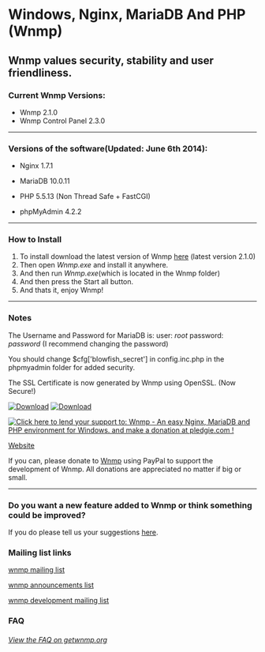 Windows, Nginx, MariaDB And PHP (Wnmp)
======================================
Wnmp values security, stability and user friendliness.
------------------------------------------------------



### Current Wnmp Versions:

  * Wnmp 2.1.0
  * Wnmp Control Panel 2.3.0

----

### Versions of the software(Updated: June 6th 2014):

  * Nginx 1.7.1

  * MariaDB 10.0.11

  * PHP 5.5.13 (Non Thread Safe + FastCGI)

  * phpMyAdmin 4.2.2
  
----

### How to Install

  1. To install download the latest version of Wnmp [here][1] (latest version 2.1.0)
  2. Then open *Wnmp.exe* and install it anywhere.
  3. And then run *Wnmp.exe*(which is located in the Wnmp folder)
  4. And then press the Start all button.
  5. And thats it, enjoy Wnmp!


----

### Notes

The Username and Password for MariaDB is: user: *root* password: *password* (I recommend changing the password)

You should change $cfg['blowfish_secret'] in config.inc.php in the phpmyadmin folder for added security.

The SSL Certificate is now generated by Wnmp using OpenSSL. (Now Secure!)

[![Download][3]][1]
[![Download][4]][5]

<a href='https://pledgie.com/campaigns/23544'><img alt='Click here to lend your support to: Wnmp - An easy Nginx, MariaDB and PHP environment for Windows. and make a donation at pledgie.com !' src='https://pledgie.com/campaigns/23544.png?skin_name=chrome' border='0' ></a>

[Website](http://getwnmp.org)

If you can, please donate to [Wnmp][2] using PayPal to support the development of Wnmp. All donations are appreciated no matter if big or small. 

----

### Do you want a new feature added to Wnmp or think something could be improved?

If you do please tell us your suggestions [here][10].

### Mailing list links

[wnmp mailing list][7]

[wnmp announcements list][8]

[wnmp development mailing list][9]

### FAQ

###### [View the FAQ on getwnmp.org][6]


[1]: http://sourceforge.net/projects/wnmp-env/files/latest/download
[2]: https://www.paypal.com/cgi-bin/webscr?cmd=_s-xclick&hosted_button_id=P7LAQRRNF6AVE
[3]: http://www.getwnmp.org/wp-content/uploads/2014/05/download_icon_128x128x32.png
[4]: https://s0.wp.com/imgpress?url=http%3A%2F%2Fs1.softpedia-static.com/base_img/softpedia_free_award_f.gif
[5]: http://www.softpedia.com/get/Internet/Servers/Server-Tools/Kurt-Wnmp.shtml
[6]: http://getwnmp.org/faq
[7]: http://mailman.getwnmp.org/mailman/listinfo/wnmp
[8]: http://mailman.getwnmp.org/mailman/listinfo/wnmp-announce
[9]: http://mailman.getwnmp.org/mailman/listinfo/wnmp-dev
[10]: https://github.com/wnmp/wnmp/issues/new
